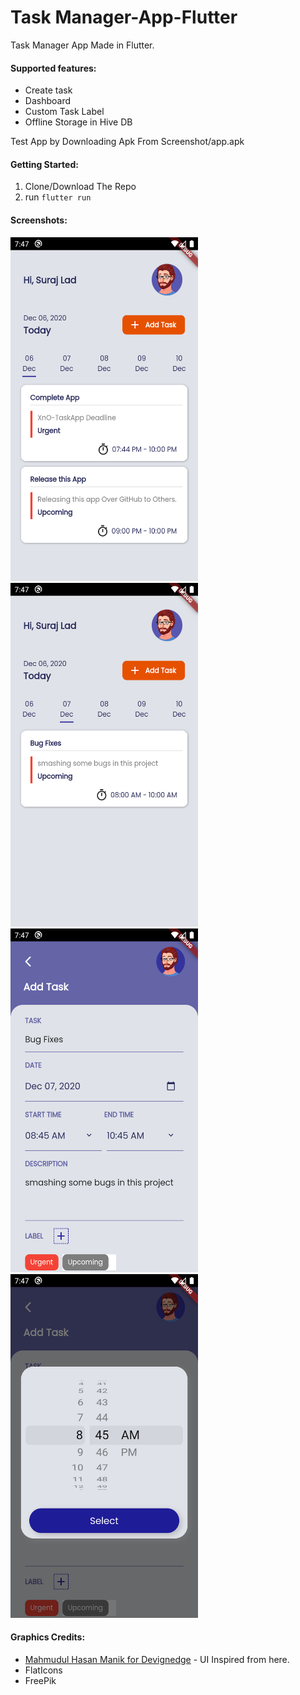 # Task Manager-App-Flutter

Task Manager App Made in Flutter.
 
#### Supported features:
- Create task 
- Dashboard
- Custom Task Label 
- Offline Storage in Hive DB

Test App by Downloading Apk From Screenshot/app.apk

#### Getting Started:

1. Clone/Download The Repo 
4. run ```flutter run ```

#### Screenshots:

<img src="Screenshots/screenshot_1.png" width="300" height="550"> <img src="Screenshots/screenshot_2.png" width="300" height="550"><br>
<img src="Screenshots/screenshot_3.png" width="300" height="550"> <img src="Screenshots/screenshot_4.png" width="300" height="550">

#### Graphics Credits:

- [Mahmudul Hasan Manik for Devignedge](https://dribbble.com/shots/14156535-Taskito-Task-Management-App) - UI Inspired from here.
- FlatIcons
- FreePik
